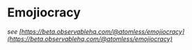 # Emojiocracy

*see [https://beta.observablehq.com/@atomless/emojiocracy](https://beta.observablehq.com/@atomless/emojiocracy)*
